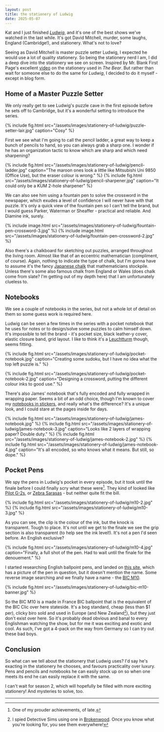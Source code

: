 ```yaml
---
layout: post
title: the stationery of Ludwig
date: 2025-05-07
---
```

Kat and I just finished [*Ludwig*][ludwig], and it's one of the best shows
we've watched in the last while. It's got David Mitchell, murder, some laughs,
England (Cambridge!), and stationery. What's not to love?

Seeing as David Mitchell is master puzzle setter Ludwig, I expected he would
use a lot of quality stationery. So being the stationery nerd I am, I did a
deep dive into the stationery we see on screen. Inspired by Mr. Blank First
Page's excellent [video][bfp_bear] on the stationery used in *The Bear*. But
rather than wait for someone else to do the same for *Ludwig*, I decided to do
it myself - except in blog form.

## Home of a Master Puzzle Setter

We only really get to see Ludwig's puzzle cave in the first episode before he
sets off to Cambridge, but it's a wonderful setting to introduce the series.

{% include fig.html src="/assets/images/stationery-of-ludwig/puzzle-setter-lair.jpg"
caption="Cosy" %}

First we see what I'm going to call the pencil ladder, a great way to keep a
bunch of pencils to hand, so you can always grab a sharp one. I wonder if he
has an organization tactic to know which are sharp and which need sharpening?

{% include fig.html src="/assets/images/stationery-of-ludwig/pencil-ladder.jpg"
caption="The maroon ones look a little like Mitsubishi Uni 9850 (Office Use),
but the eraser colour is wrong." %}
{% include fig.html src="/assets/images/stationery-of-ludwig/pencil-sharpener.jpg" 
caption="It could only be a KUM 2-hole sharpener" %}

We can also see him using a fountain pen to solve the crossword in the
newspaper, which exudes a level of confidence I will never have with that
puzzle. It's only a quick view of the fountain pen so I can't tell the brand,
but I would guess Parker, Waterman or Sheaffer - practical and reliable. And
Diamine ink, surely.

{% include image.html src="/assets/images/stationery-of-ludwig/fountain-pen-crossword-3.jpg" %}
{% include image.html src="/assets/images/stationery-of-ludwig/fountain-pen-crossword-2.jpg" %}

Also there's a chalkboard for sketching out puzzles, arranged throughout the
living room. Almost like that of an eccentric mathematician (compliment, of
course). Again, nothing to indicate the type of chalk, but I'm gonna have to
assume it's the fancy [Japanese chalk][chalk] that mathematicians stockpile.
Unless there's some also famous chalk from England or Wales (does chalk come
from slate? I'm getting out of my depth here) that I am unfortunately clueless
to.

## Notebooks

We see a couple of notebooks in the series, but not a whole lot of detail on
them so some guess work is required here.

Ludwig can be seen a few times in the series with a pocket notebook that he
uses for notes or to design/solve some puzzles to calm himself down. It's
impossible to tell the brand - it's pocket size, black leather-y cover, elastic
closure band, grid layout. I like to think it's a [Leuchtturm][] though, seems
fitting.

{% include fig.html src="/assets/images/stationery-of-ludwig/pocket-notebook.jpg" 
caption="Creating some sudoku, but I have no idea what the top left puzzle is." %}

{% include fig.html src="/assets/images/stationery-of-ludwig/pocket-notebook-2.jpg" 
caption="Designing a crossword, putting the different colour inks to good use." %}

There's also James' notebook that's fully encoded and fully wrapped in wrapping
paper. Seems a bit of an odd choice, though I'm known to cover my [notebooks in
stickers][nbowp], and really what's the difference? It's a unique look, and I
could stare at the pages inside for days.

{% include fig.html src="/assets/images/stationery-of-ludwig/james-notebook.jpg" %}
{% include fig.html src="/assets/images/stationery-of-ludwig/james-notebook-3.jpg"
caption="Looks like 2 layers of wrapping paper? Double duty." %}
{% include fig.html src="/assets/images/stationery-of-ludwig/james-notebook-2.jpg" %}
{% include fig.html src="/assets/images/stationery-of-ludwig/james-notebook-4.jpg" 
caption="It's all encoded, so who knows what it means. But still, so dope." %}


## Pocket Pens

We spy the pens in Ludwig's pocket in every episode, but it took until the
finale before I could finally scry what these were[^m10]. They kind of looked
like [Pilot G-2s][g2], or [Zebra Sarasas][sarasa] - but neither quite fit the
bill.

{% include fig.html src="/assets/images/stationery-of-ludwig/m10-2.jpg" %}
{% include fig.html src="/assets/images/stationery-of-ludwig/m10-3.jpg" %}

As you can see, the clip is the colour of the ink, but the knock is
transparent. Tough to place. It's not until we get to the finale we see the
grip section is also transparent (to help see the ink level!). It's not a pen
I'd seen before. An English exclusive?

{% include fig.html src="/assets/images/stationery-of-ludwig/m10-4.jpg"
caption="Finally, a full shot of the pen. Had to wait until the finale for the
denouement." %}

I started researching English ballpoint pens, and landed on [this
site][biro_site], which has a picture of the pen in question, but it doesn't
mention the name. Some reverse image searching and we finally have a name - the
[BIC M10][cult_m10].

{% include fig.html src="/assets/images/stationery-of-ludwig/bic-m10-banner.jpg" %}

So the BIC M10 is a made in France BIC ballpoint that is the equivalent of the
BIC Clic over here stateside. It's a bog standard, cheap (less than $1
per), clicky biro sold and used in Europe (and New
Zealand[^brokenwood]), but they just don't exist over here. So it's probably
dead obvious and banal to every Englishman watching the show, but for me it was
exciting and exotic and cool. As such, I've got a 4-pack on the way from
Germany so I can try out these bad boys.

## Conclusion

So what can we tell about the stationery that Ludwig uses? I'd say he's
exacting in the stationery he chooses, and favours practicality over luxury.
Pens and pencils and notebooks he can easily stock up on so when one meets its
end he can easily replace it with the same.

I can't wait for season 2, which will hopefully be filled with more exciting
stationery! And mysteries to solve, too.

---

[^m10]: One of my prouder achievements, of late.
[^brokenwood]: I spied Detective Sims using one in [Brokenwood]. Once you know
    what you're looking for, you see them everywhere!


[ludwig]: https://en.wikipedia.org/wiki/Ludwig_(2024_TV_series)
[bfp_bear]: https://www.youtube.com/watch?v=ArhoB4QBrro
[chalk]: https://nymag.com/strategist/article/hagoromo-chalk-on-amazon.html
[leuchtturm]: https://www.leuchtturm1917.us/classic-notebooks-1.html
[nbowp]: /2023/notebooks-of-work-past.html
[g2]: https://www.jetpens.com/Pilot-G2-Gel-Pen-0.5-mm-Black/pd/1377
[sarasa]: https://www.jetpens.com/Zebra-Sarasa-Clip-Gel-Pen-0.5-mm-Black/pd/6387
[biro_site]: https://penvibe.com/why-a-pen-is-a-biro-in-the-uk/
[cult_m10]: https://cultpens.com/products/bic-m10-original-ballpoint-pen?variant=45859226386675
[brokenwood]: https://en.wikipedia.org/wiki/The_Brokenwood_Mysteries
